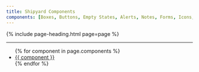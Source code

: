 ```yaml
---
title: Shipyard Components
components: [Boxes, Buttons, Empty States, Alerts, Notes, Forms, Icons, Modals, Tooltips, Code, Tables]
---
```


{% include page-heading.html page=page %}

---

<ul class="col-container">
  {% for component in page.components %}
    <li class="margin-bottom-xs margin-bottom-x1-sm margin-bottom-x2-lg col col-100 col-x1-33 col-x2-25">
      <a href="{{ site.baseurl }}/components/{{ component | replace: ' ', '-' | downcase }}" class="box-link box-padding align-center text-md text-x1-lg text-x2-xl">
        {{ component }}
      </a>
    </li>
  {% endfor %}
</ul>
